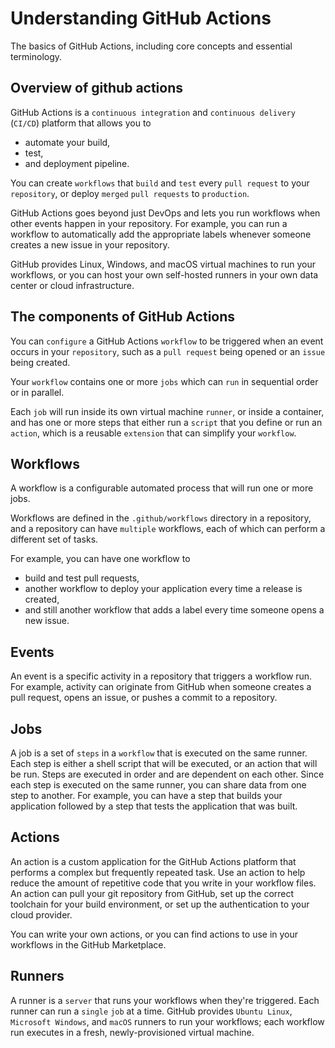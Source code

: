# Understanding GitHub Actions

The basics of GitHub Actions, including core concepts and essential terminology.

## Overview of github actions

GitHub Actions is a `continuous integration` and `continuous delivery` (`CI/CD`) platform that allows you to 

- automate your build, 
- test, 
- and deployment pipeline. 

You can create `workflows` that `build` and `test` every `pull request` to your `repository`, or deploy `merged` `pull requests` to `production`.

GitHub Actions goes beyond just DevOps and lets you run workflows when other events happen in your repository. For example, you can run a workflow to automatically add the appropriate labels whenever someone creates a new issue in your repository.

GitHub provides Linux, Windows, and macOS virtual machines to run your workflows, or you can host your own self-hosted runners in your own data center or cloud infrastructure.

## The components of GitHub Actions

You can `configure` a GitHub Actions `workflow` to be triggered when an event occurs in your `repository`, such as a `pull request` being opened or an `issue` being created.

Your `workflow` contains one or more `jobs` which can `run` in sequential order or in parallel.

Each `job` will run inside its own virtual machine `runner`, or inside a container, and has one or more steps that either run a `script` that you define or run an `action`, which is a reusable `extension` that can simplify your `workflow`.


## Workflows

A workflow is a configurable automated process that will run one or more jobs.

Workflows are defined in the `.github/workflows` directory in a repository, and a repository can have `multiple` workflows, each of which can perform a different set of tasks. 

For example, you can have one workflow to 
- build and test pull requests, 
- another workflow to deploy your application every time a release is created,
-  and still another workflow that adds a label every time someone opens a new issue.


## Events

An event is a specific activity in a repository that triggers a workflow run. For example, activity can originate from GitHub when someone creates a pull request, opens an issue, or pushes a commit to a repository. 


## Jobs

A job is a set of `steps` in a `workflow` that is executed on the same runner.
Each step is either a shell script that will be executed, or an action that will be run. Steps are executed in order and are dependent on each other. Since each step is executed on the same runner, you can share data from one step to another. For example, you can have a step that builds your application followed by a step that tests the application that was built.

## Actions 

An action is a custom application for the GitHub Actions platform that performs a complex but frequently repeated task. Use an action to help reduce the amount of repetitive code that you write in your workflow files. An action can pull your git repository from GitHub, set up the correct toolchain for your build environment, or set up the authentication to your cloud provider.

You can write your own actions, or you can find actions to use in your workflows in the GitHub Marketplace.


## Runners

A runner is a `server` that runs your workflows when they're triggered. Each runner can run a `single` `job` at a time. GitHub provides `Ubuntu Linux`, `Microsoft Windows`, and `macOS` runners to run your workflows; each workflow run executes in a fresh, newly-provisioned virtual machine.